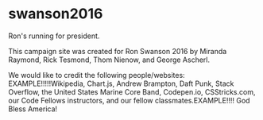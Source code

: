 # swanson2016
Ron's running for president.

This campaign site was created for Ron Swanson 2016 by Miranda Raymond, Rick Tesmond, Thom Nienow, and George Ascherl.

We would like to credit the following people/websites: EXAMPLE!!!!!Wikipedia, Chart.js, Andrew Brampton, Daft Punk, Stack Overflow, the United States Marine Core Band, Codepen.io, CSStricks.com, our Code Fellows instructors, and our fellow classmates.EXAMPLE!!!! God Bless America!
